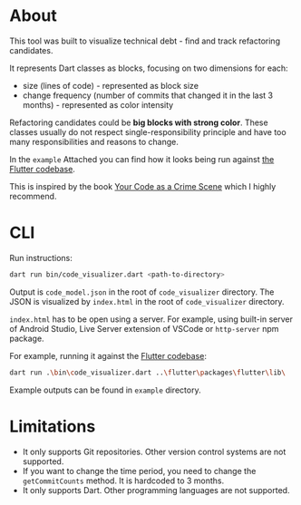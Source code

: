 # About

This tool was built to visualize technical debt - find and track refactoring candidates.

It represents Dart classes as blocks, focusing on two dimensions for each:
* size (lines of code) - represented as block size
* change frequency (number of commits that changed it in the last 3 months) - represented as color intensity

Refactoring candidates could be **big blocks with strong color**.
These classes usually do not respect single-responsibility principle and have too many responsibilities and reasons to change.

In the `example` Attached you can find how it looks being run against [the Flutter codebase](https://github.com/flutter/flutter/tree/master/packages/flutter/lib).

This is inspired by the book [Your Code as a Crime Scene](https://learning.oreilly.com/library/view/your-code-as/9798888650837/) which I highly recommend.

# CLI

Run instructions:

```bash
dart run bin/code_visualizer.dart <path-to-directory>
```

Output is `code_model.json` in the root of `code_visualizer` directory.
The JSON is visualized by `index.html` in the root of `code_visualizer` directory.

`index.html` has to be open using a server. For example, using built-in server of Android Studio,
Live Server extension of VSCode or `http-server` npm package.

For example, running it against the [Flutter codebase](https://github.com/flutter/flutter/tree/master/packages/flutter/lib):
```bash
dart run .\bin\code_visualizer.dart ..\flutter\packages\flutter\lib\
```
Example outputs can be found in `example` directory.

# Limitations

* It only supports Git repositories. Other version control systems are not supported.
* If you want to change the time period, you need to change the `getCommitCounts` method. It is hardcoded to 3 months.
* It only supports Dart. Other programming languages are not supported.